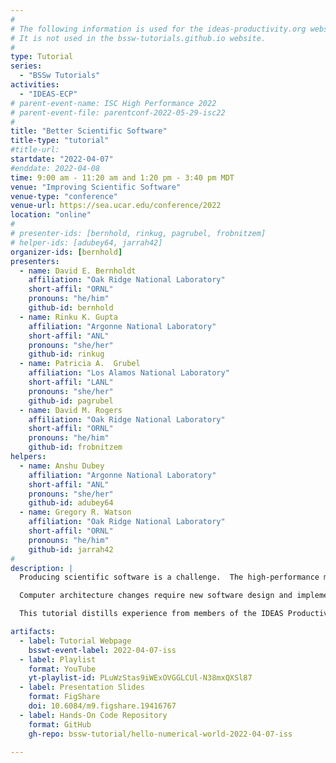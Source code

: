 ```yaml
---
#
# The following information is used for the ideas-productivity.org website only.
# It is not used in the bssw-tutorials.github.io website.
#
type: Tutorial
series:
  - "BSSw Tutorials"
activities:
  - "IDEAS-ECP"
# parent-event-name: ISC High Performance 2022
# parent-event-file: parentconf-2022-05-29-isc22
#
title: "Better Scientific Software"
title-type: "tutorial"
#title-url:
startdate: "2022-04-07"
#enddate: 2022-04-08
time: 9:00 am - 11:20 am and 1:20 pm - 3:40 pm MDT
venue: "Improving Scientific Software"
venue-type: "conference"
venue-url: https://sea.ucar.edu/conference/2022
location: "online"
#
# presenter-ids: [bernhold, rinkug, pagrubel, frobnitzem]
# helper-ids: [adubey64, jarrah42]
organizer-ids: [bernhold]
presenters:
  - name: David E. Bernholdt
    affiliation: "Oak Ridge National Laboratory"
    short-affil: "ORNL"
    pronouns: "he/him"
    github-id: bernhold
  - name: Rinku K. Gupta
    affiliation: "Argonne National Laboratory"
    short-affil: "ANL"
    pronouns: "she/her"
    github-id: rinkug
  - name: Patricia A.  Grubel
    affiliation: "Los Alamos National Laboratory"
    short-affil: "LANL"
    pronouns: "she/her"
    github-id: pagrubel
  - name: David M. Rogers
    affiliation: "Oak Ridge National Laboratory"
    short-affil: "ORNL"
    pronouns: "he/him"
    github-id: frobnitzem
helpers:
  - name: Anshu Dubey
    affiliation: "Argonne National Laboratory"
    short-affil: "ANL"
    pronouns: "she/her"
    github-id: adubey64
  - name: Gregory R. Watson
    affiliation: "Oak Ridge National Laboratory"
    short-affil: "ORNL"
    pronouns: "he/him"
    github-id: jarrah42
#
description: |
  Producing scientific software is a challenge.  The high-performance modeling and simulation community, in particular, is dealing with the confluence of disruptive changes in computing architectures and new opportunities (and demands) for greatly improved simulation capabilities, especially through coupling physics and scales.  At the same time, computational science and engineering (CSE), as well as other areas of science, are experiencing increasing focus on scientific reproducibility and software quality.

  Computer architecture changes require new software design and implementation strategies, including significant refactoring of existing code. Reproducibility demands require more rigor across the entire software endeavor. Code coupling requires aggregate team interactions including integration of software processes and practices.  These challenges demand large investments in scientific software development and improved practices.  Focusing on improved developer productivity and software sustainability is both urgent and essential.

  This tutorial distills experience from members of the IDEAS Productivity project and the creators of the BSSw.io community website drawn from many scientific software projects over many years. The tutorial will provide information about software practices, processes, and tools explicitly tailored for CSE. Topics to be covered include: Agile methodologies and tools, software design and refactoring, testing and continuous integration, Git workflows for teams, and reproducibility. Material will be mostly at the beginner and intermediate levels. There will also be opportunities to discuss topics raised by the audience.

artifacts:
  - label: Tutorial Webpage
    bsswt-event-label: 2022-04-07-iss
  - label: Playlist
    format: YouTube
    yt-playlist-id: PLuWzStas9iWExOVGGLCUl-N38mxQXSl87
  - label: Presentation Slides
    format: FigShare
    doi: 10.6084/m9.figshare.19416767
  - label: Hands-On Code Repository
    format: GitHub
    gh-repo: bssw-tutorial/hello-numerical-world-2022-04-07-iss

---
```


